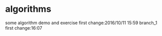 # algorithms
some algorithm demo and exercise
first change:2016/10/11 15:59
branch_1 first change:16:07
